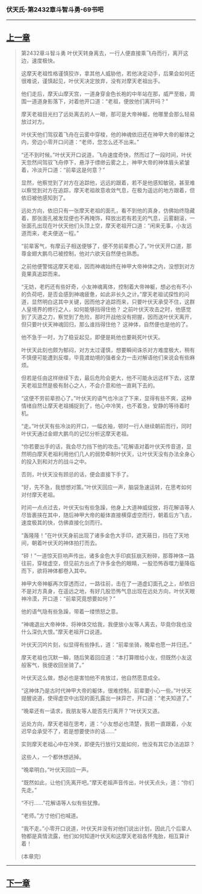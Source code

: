 ### 伏天氏-第2432章斗智斗勇-69书吧

--------
[上一章](./70f94cc8abbb93618bc78a9feb50690c.md)
--------


>
>
>
>第2432章斗智斗勇
>叶伏天转身离去，一行人便直接乘飞舟而行，离开这边，速度极快。
>
>这摩天老祖性格谨慎狡诈，拿其他人威胁他，若他决定动手，后果会如何还很难说，谨慎起见，叶伏天决定放弃，没有对摩天老祖出手。
>
>他们走后，摩天山摩天宫，一道身穿金色长袍的中年站在那，威严至极，周围一道道身影落下，对着他开口道：“老祖，便放他们离开吗？”
>
>摩天老祖目光扫了远处离去的人一眼，那可是大帝神躯，他哪里会那么轻易放过对方。
>
>叶伏天他们驾驭着飞舟在云雾中穿梭，他的神魂依旧还在神甲大帝的躯体之内，旁边小零开口问道：“老师，您怎么还不出来。”
>
>“还不到时候。”叶伏天开口说道，飞舟速度奇快，然而过了一段时间，叶伏天忽然间驾驭飞舟停下，悬浮于缥缈云雾之上，神甲大帝的神体眉头紧皱着，冷淡开口道：“前辈这是何意？”
>
>显然，他察觉到了对方在追踪他，远远的跟着，若不是他感知敏锐，甚至难以察觉到对方在追踪，摩天老祖故意收敛气息，在极为遥远的地方跟着，但依旧被他感知到了。
>
>远处方向，依旧只有一张摩天老祖的面孔，看不到他的真身，仿佛始终隐藏着，那张面孔被发现便也不再掩饰，释放出若有若无的气息，云雾翻滚，一张面孔出现在叶伏天他们头顶上空，摩天老祖开口道：“闲来无事，小友远道而来，老夫便送一程。”
>
>“前辈客气，有摩云子相送便够了，便不劳前辈费心了。”叶伏天开口道，那尊金翅大鹏鸟已被控制，他对六欲天自然便也熟悉。
>
>之前他便警惕这摩天老祖，因而神魂始终在神甲大帝神体之内，没想到对方竟果真追踪而来。
>
>“无妨，老朽还有些好奇，小友神魂离体，控制着大帝神躯，想必也有不小的负荷吧，是否会感到神魂疲惫，如此非长久之计。”摩天老祖试探性的问道，显然明白这其中关键，因而他才追踪而来，只要叶伏天承受不住，这群人皇境界的修行之人，如何能够挡得住他？
>之前叶伏天攻击之时，他感觉到了灭道之力，察觉到了危险，那时开战他没有把握，因而送叶伏天离开，但只要叶伏天神魂回归，那么谁挡得住他？
>这神体，自然便也是他的了。
>
>他不急于一时，为了稳妥起见，即便是耗他也要耗死叶伏天。
>
>叶伏天此刻也颇为郁闷，对方太过谨慎，想要瞬间诛杀对方难度极大，稍有不慎便可能遭到反噬，毕竟渡劫境的强者全力一击对解语他们来说会有些麻烦。
>
>但若是任由这样继续下去，最后危险会更大，他不可能永远这样下去，这摩天老祖显然是极有耐心之人，不会介意和他一直耗下去的。
>
>“这便不劳前辈担心了。”叶伏天的语气也冷淡了下来，显得有些不爽，这种情绪自然让摩天老祖捕捉到了，他心中冷笑，也不着急，安静的等待着时机。
>
>“走。”叶伏天有些冷淡的开口，一幅衣袖，顿时一行人继续朝前而行，同时叶伏天通过金翅大鹏鸟的记忆分析这摩天老祖。
>
>“你若要出手的话，我会尽力挡下他的攻击。”花解语对着叶伏天传音道，显然明白摩天老祖利用他们几人的弱势牵制叶伏天，让叶伏天没有办法全身心的投入到和对方的战斗之中。
>
>否则，叶伏天没有顾忌的话，便会直接下手了。
>
>“好，先不急，我想想对策。”叶伏天回应一声，脑袋急速运转，在思考如何对付摩天老祖。
>
>时间一点点过去，叶伏天似有些急躁，他身上大道神威绽放，将花解语等人尽皆裹挟在其中，随后神甲大帝的躯体直接横穿虚空而行，朝着后方飞去，速度极其的快，仿佛直接化剑而行。
>
>“轰隆隆！”在叶伏天身前出现了诸多金色大手印，遮天蔽日，挡在了天地间，朝着叶伏天的神体拍打而去。
>
>“砰！”一道惊天巨响声传出，诸多金色大手印疯狂崩灭粉碎，那尊神体一路往前，穿梭虚空，但见前方出点了许多金色的眼睛，一股恐怖吞噬力量降临而下，欲将神体都卷入其中。
>
>神甲大帝神躯再次穿透而过，一路往前，击在了一道虚幻面孔之上，却依旧不是对方真身，在遥远之地，有好几股恐怖气息出现在远处方向，叶伏天眼神冷漠，开口道：“前辈究竟想要如何？”
>
>他的语气隐有些急躁，带着一缕愤怒之意。
>
>“神魂退出大帝神体，将神体交给我，我便放小友等人离去，毕竟你我也没什么深仇大恨。”摩天老祖开口说道。
>
>叶伏天沉吟片刻，似显得有些挣扎，道：“前辈坐骑，晚辈也愿一并归还。”
>
>摩天老祖也沉默一瞬，随后笑着回应道：“本打算赠给小友，但既然小友这般客气，我便收回坐骑了。”
>
>叶伏天这么做，想必也是害怕他不肯放过，他自然愿意成全。
>
>“这神体乃是古时代神甲大帝的躯体，很难控制，前辈要小心一些。”叶伏天提醒说道，使得虚空中出现的面孔露出一抹异芒，开口道：“老夫知道了。”
>
>“晚辈还有一请求，我朋友等人能否先行离开？”叶伏天又道。
>
>远处方向，摩天老祖在思考，道：“小友想必也清楚，我若一直跟着，小友迟早会承受不了，若是想要使诈的话……”
>
>实则摩天老祖心中在冷笑，即便先行放行又能如何，他没有其它办法追踪？
>
>这些人，一个都休想逃掉。
>
>“晚辈明白。”叶伏天回应一声。
>
>“既然如此，让他们先离开吧。”摩天老祖声音传出，叶伏天点头，道：“你们先走。”
>
>“不行……”花解语等人似有些犹豫。
>
>“老师。”方寸他们也喊道。
>
>“我不走。”小零开口说道，叶伏天并没有对他们说出计划，因此几个后辈人物都是真情流露，他们如何知道叶伏天和这摩天老祖各怀鬼胎，相互算计着！
>
>(本章完)
>
>

--------
[下一章](./4271f458a5bff8a8b7d5163bb09f03fc.md)
--------
